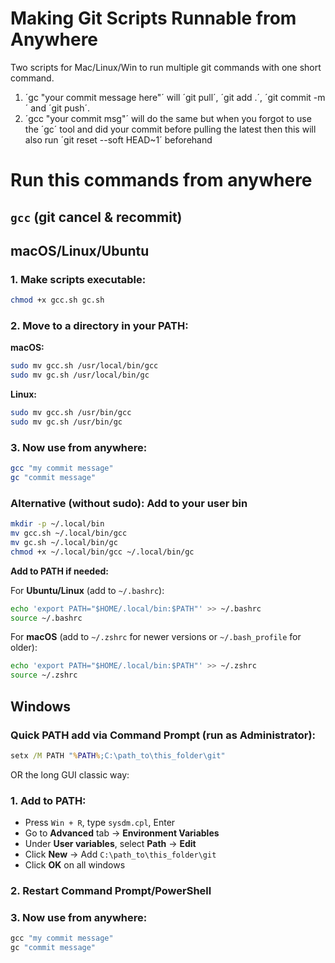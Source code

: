 # Making Git Scripts Runnable from Anywhere

Two scripts for Mac/Linux/Win to run multiple git commands with one short command. 

1. ´gc "your commit message here"´ will ´git pull´, ´git add .´, ´git commit -m´ and ´git push´.
2. ´gcc "your commit msg"´ will do the same but when you forgot to use the ´gc´ tool and did your commit before pulling the latest then this will also run ´git reset --soft HEAD~1´ beforehand

# Run this commands from anywhere

## `gcc` (git cancel & recommit)

## macOS/Linux/Ubuntu

### 1. Make scripts executable:
```bash
chmod +x gcc.sh gc.sh
```

### 2. Move to a directory in your PATH:

**macOS:**
```bash
sudo mv gcc.sh /usr/local/bin/gcc
sudo mv gc.sh /usr/local/bin/gc
```

**Linux:**
```bash
sudo mv gcc.sh /usr/bin/gcc
sudo mv gc.sh /usr/bin/gc
```

### 3. Now use from anywhere:
```bash
gcc "my commit message"
gc "commit message"
```

### Alternative (without sudo): Add to your user bin
```bash
mkdir -p ~/.local/bin
mv gcc.sh ~/.local/bin/gcc
mv gc.sh ~/.local/bin/gc
chmod +x ~/.local/bin/gcc ~/.local/bin/gc
```

**Add to PATH if needed:**

For **Ubuntu/Linux** (add to `~/.bashrc`):
```bash
echo 'export PATH="$HOME/.local/bin:$PATH"' >> ~/.bashrc
source ~/.bashrc
```

For **macOS** (add to `~/.zshrc` for newer versions or `~/.bash_profile` for older):
```bash
echo 'export PATH="$HOME/.local/bin:$PATH"' >> ~/.zshrc
source ~/.zshrc
```

## Windows

### Quick PATH add via Command Prompt (run as Administrator):
```cmd
setx /M PATH "%PATH%;C:\path_to\this_folder\git"
```

OR the long GUI classic way:

### 1. Add to PATH:
- Press `Win + R`, type `sysdm.cpl`, Enter
- Go to **Advanced** tab → **Environment Variables**
- Under **User variables**, select **Path** → **Edit**
- Click **New** → Add `C:\path_to\this_folder\git`
- Click **OK** on all windows

### 2. Restart Command Prompt/PowerShell

### 3. Now use from anywhere:
```cmd
gcc "my commit message"
gc "commit message"
```